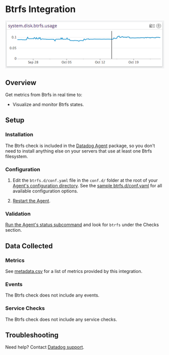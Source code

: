 # Btrfs Integration

![BTRFS metric][1]

## Overview

Get metrics from Btrfs in real time to:

- Visualize and monitor Btrfs states.

## Setup

### Installation

The Btrfs check is included in the [Datadog Agent][2] package, so you don't need to install anything else on your servers that use at least one Btrfs filesystem.

### Configuration

1. Edit the `btrfs.d/conf.yaml` file in the `conf.d/` folder at the root of your [Agent's configuration directory][3]. See the [sample btrfs.d/conf.yaml][4] for all available configuration options.

2. [Restart the Agent][5].

### Validation

[Run the Agent's status subcommand][6] and look for `btrfs` under the Checks section.

## Data Collected

### Metrics

See [metadata.csv][7] for a list of metrics provided by this integration.

### Events

The Btrfs check does not include any events.

### Service Checks

The Btrfs check does not include any service checks.

## Troubleshooting

Need help? Contact [Datadog support][8].

[1]: https://raw.githubusercontent.com/DataDog/integrations-core/master/btrfs/images/btrfs_metric.png
[2]: https://app.datadoghq.com/account/settings#agent
[3]: https://docs.datadoghq.com/agent/guide/agent-configuration-files/#agent-configuration-directory
[4]: https://github.com/DataDog/integrations-core/blob/master/btrfs/datadog_checks/btrfs/data/conf.yaml.example
[5]: https://docs.datadoghq.com/agent/guide/agent-commands/#start-stop-and-restart-the-agent
[6]: https://docs.datadoghq.com/agent/guide/agent-commands/#agent-status-and-information
[7]: https://github.com/DataDog/integrations-core/blob/master/btrfs/metadata.csv
[8]: https://docs.datadoghq.com/help/
